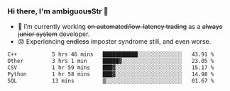 ### Hi there, I'm ambiguou~~s~~Str 👋

<!--
**ambiguoustexture/ambiguoustexture** is a ✨ _special_ ✨ repository because its `README.md` (this file) appears on your GitHub profile.

Here are some ideas to get you started:
-->
- 🔭 I’m currently working ~~on automated/low-latency trading~~ as a ~~always junior system~~ developer.
- :worried: Experiencing ~~endless~~ imposter syndrome still, and even worse.

<!--START_SECTION:waka-->

```txt
C++           5 hrs 46 mins   ███████████░░░░░░░░░░░░░░   43.91 %
Other         3 hrs 1 min     █████▓░░░░░░░░░░░░░░░░░░░   23.05 %
CSV           1 hr 59 mins    ███▓░░░░░░░░░░░░░░░░░░░░░   15.17 %
Python        1 hr 58 mins    ███▓░░░░░░░░░░░░░░░░░░░░░   14.98 %
SQL           13 mins         ▒░░░░░░░░░░░░░░░░░░░░░░░░   01.67 %
```

<!--END_SECTION:waka-->

